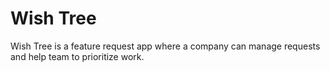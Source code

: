 # Wish Tree
Wish Tree is a feature request app where a company can manage requests and help team to prioritize work.
